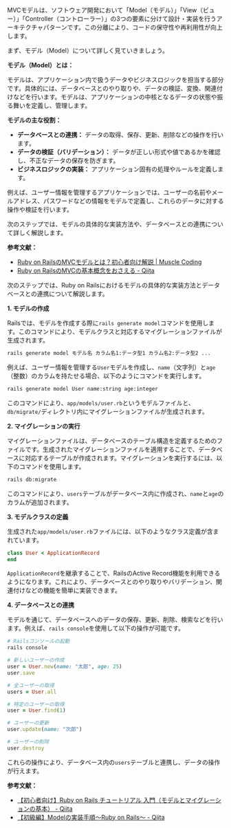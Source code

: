 MVCモデルは、ソフトウェア開発において「Model（モデル）」「View（ビュー）」「Controller（コントローラー）」の3つの要素に分けて設計・実装を行うアーキテクチャパターンです。この分離により、コードの保守性や再利用性が向上します。

まず、モデル（Model）について詳しく見ていきましょう。

**モデル（Model）とは：**

モデルは、アプリケーション内で扱うデータやビジネスロジックを担当する部分です。具体的には、データベースとのやり取りや、データの検証、変換、関連付けなどを行います。モデルは、アプリケーションの中核となるデータの状態や振る舞いを定義し、管理します。

**モデルの主な役割：**

- **データベースとの連携：** データの取得、保存、更新、削除などの操作を行います。
- **データの検証（バリデーション）：** データが正しい形式や値であるかを確認し、不正なデータの保存を防ぎます。
- **ビジネスロジックの実装：** アプリケーション固有の処理やルールを定義します。

例えば、ユーザー情報を管理するアプリケーションでは、ユーザーの名前やメールアドレス、パスワードなどの情報をモデルで定義し、これらのデータに対する操作や検証を行います。

次のステップでは、モデルの具体的な実装方法や、データベースとの連携について詳しく解説します。

**参考文献：**

- [Ruby on RailsのMVCモデルとは？初心者向け解説 | Muscle Coding](https://musclecoding.com/rails-mvc/)
- [Ruby on RailsのMVCの基本概念をおさえる - Qiita](https://qiita.com/tori_rito/items/38b2f180343cdc3ab7ac) 


次のステップでは、Ruby on Railsにおけるモデルの具体的な実装方法とデータベースとの連携について解説します。

**1. モデルの作成**

Railsでは、モデルを作成する際に`rails generate model`コマンドを使用します。このコマンドにより、モデルクラスと対応するマイグレーションファイルが生成されます。

```bash
rails generate model モデル名 カラム名1:データ型1 カラム名2:データ型2 ...
```

例えば、ユーザー情報を管理する`User`モデルを作成し、`name`（文字列）と`age`（整数）のカラムを持たせる場合、以下のようにコマンドを実行します。

```bash
rails generate model User name:string age:integer
```

このコマンドにより、`app/models/user.rb`というモデルファイルと、`db/migrate/`ディレクトリ内にマイグレーションファイルが生成されます。

**2. マイグレーションの実行**

マイグレーションファイルは、データベースのテーブル構造を定義するためのファイルです。生成されたマイグレーションファイルを適用することで、データベースに対応するテーブルが作成されます。マイグレーションを実行するには、以下のコマンドを使用します。

```bash
rails db:migrate
```

このコマンドにより、`users`テーブルがデータベース内に作成され、`name`と`age`のカラムが追加されます。

**3. モデルクラスの定義**

生成された`app/models/user.rb`ファイルには、以下のようなクラス定義が含まれています。

```ruby
class User < ApplicationRecord
end
```

`ApplicationRecord`を継承することで、RailsのActive Record機能を利用できるようになります。これにより、データベースとのやり取りやバリデーション、関連付けなどの機能を簡単に実装できます。

**4. データベースとの連携**

モデルを通じて、データベースへのデータの保存、更新、削除、検索などを行います。例えば、`rails console`を使用して以下の操作が可能です。

```ruby
# Railsコンソールの起動
rails console

# 新しいユーザーの作成
user = User.new(name: "太郎", age: 25)
user.save

# 全ユーザーの取得
users = User.all

# 特定のユーザーの取得
user = User.find(1)

# ユーザーの更新
user.update(name: "次郎")

# ユーザーの削除
user.destroy
```

これらの操作により、データベース内の`users`テーブルと連携し、データの操作が行えます。

**参考文献：**

- [【初心者向け】Ruby on Rails チュートリアル 入門（モデルとマイグレーションの基本） - Qiita](https://qiita.com/to3izo/items/a17a6ce61e0002fd8f5c)
- [【初級編】Modelの実装手順～Ruby on Rails～ - Qiita](https://qiita.com/Tyo_Do/items/441ade0bb61647a92ea4) 